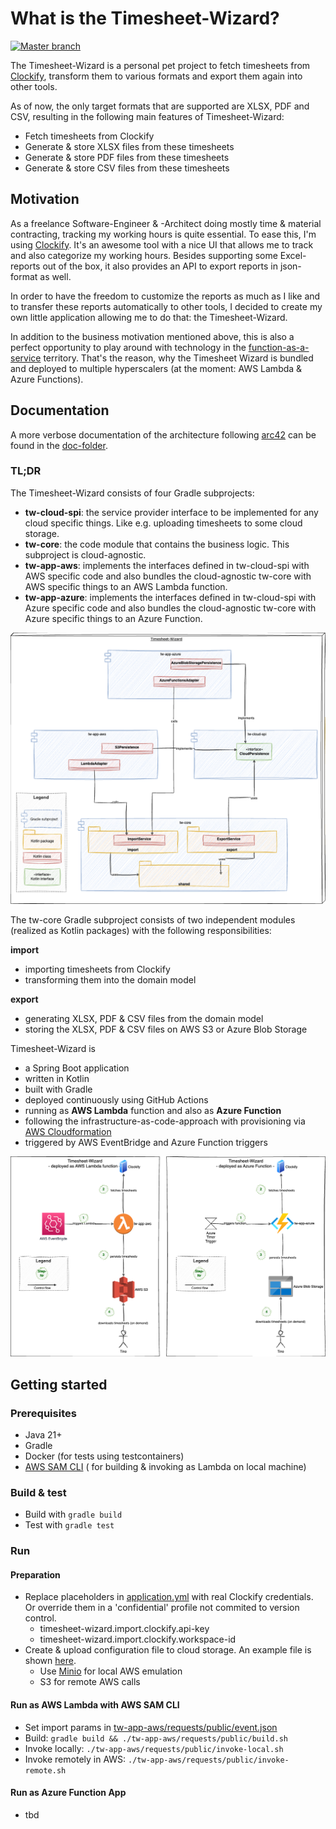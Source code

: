 # What is the Timesheet-Wizard?

[![Master branch](https://github.com/tinohertlein/timesheet-wizard/actions/workflows/build_deploy_release.yml/badge.svg)](https://github.com/tinohertlein/timesheet-wizard/actions/workflows/build_deploy_release.yml)

The Timesheet-Wizard is a personal pet project to fetch timesheets from [Clockify](https://clockify.me/de/), transform
them to various formats and export them again into other tools.

As of now, the only target formats that are supported are XLSX, PDF and CSV, resulting in the
following main features of Timesheet-Wizard:

- Fetch timesheets from Clockify
- Generate & store XLSX files from these timesheets
- Generate & store PDF files from these timesheets
- Generate & store CSV files from these timesheets

## Motivation

As a freelance Software-Engineer & -Architect doing mostly time & material contracting, tracking my working hours is
quite essential. To ease this, I'm using [Clockify](https://clockify.me/). It's an awesome tool with a nice UI that
allows me to track and also categorize my working hours. Besides supporting some Excel-reports out of the box, it also
provides an API to export reports in json-format as well.

In order to have the freedom to customize the reports as much as I like and to transfer these reports automatically to
other tools, I decided to create my own little application allowing me to do that: the Timesheet-Wizard.

In addition to the business motivation mentioned above, this is also a perfect opportunity to play around with
technology in the [function-as-a-service](https://en.wikipedia.org/wiki/Function_as_a_service) territory. That's the
reason, why the Timesheet Wizard is bundled and deployed to multiple hyperscalers (at the moment: AWS Lambda & Azure
Functions).

## Documentation

A more verbose documentation of the architecture following [arc42](https://arc42.org/) can be found in
the [doc-folder](docs/README.md).

### TL;DR

The Timesheet-Wizard consists of four Gradle subprojects:

- **tw-cloud-spi**: the service provider interface to be implemented for any cloud specific things. Like e.g. uploading
  timesheets to some cloud storage.
- **tw-core**: the code module that contains the business logic. This subproject is cloud-agnostic.
- **tw-app-aws**: implements the interfaces defined in tw-cloud-spi with AWS specific code and also bundles the
  cloud-agnostic tw-core with AWS specific things to an AWS Lambda function.
- **tw-app-azure**: implements the interfaces defined in tw-cloud-spi with Azure specific code and also bundles the
  cloud-agnostic tw-core with Azure specific things to an Azure Function.

![Building blocks](docs/assets/readme-static.drawio.png "Building blocks")

The tw-core Gradle subproject consists of two independent modules (realized as Kotlin packages) with the following
responsibilities:

**import**

- importing timesheets from Clockify
- transforming them into the domain model

**export**

- generating XLSX, PDF & CSV files from the domain model
- storing the XLSX, PDF & CSV files on AWS S3 or Azure Blob Storage

Timesheet-Wizard is

- a Spring Boot application
- written in Kotlin
- built with Gradle
- deployed continuously using GitHub Actions
- running as **AWS Lambda** function and also as **Azure Function**
- following the infrastructure-as-code-approach with provisioning
  via [AWS Cloudformation](https://aws.amazon.com/cloudformation/?nc1=h_ls)
- triggered by AWS EventBridge and Azure Function triggers

![Technical context](docs/assets/readme-context-technical.drawio.png "Technical context")

## Getting started

### Prerequisites

- Java 21+
- Gradle
- Docker (for tests using testcontainers)
- [AWS SAM CLI](https://docs.aws.amazon.com/serverless-application-model/latest/developerguide/install-sam-cli.html) (
  for building & invoking as Lambda on local machine)

### Build & test

- Build with `gradle build`
- Test with `gradle test`

### Run

#### Preparation

- Replace placeholders in [application.yml](tw-app-aws/src/main/resources/application.yml) with real Clockify
  credentials. Or
  override them in a 'confidential' profile not commited to version control.
    - timesheet-wizard.import.clockify.api-key
    - timesheet-wizard.import.clockify.workspace-id
- Create & upload configuration file to cloud storage. An example file is
  shown [here](tw-core/src/testFixtures/resources/e2e/config/configuration.json).
    - Use [Minio](http://localhost:9001/) for local AWS emulation
    - S3 for remote AWS calls

#### Run as AWS Lambda with AWS SAM CLI

- Set import params in [tw-app-aws/requests/public/event.json](tw-app-aws/requests/public/event.json)
- Build: `gradle build && ./tw-app-aws/requests/public/build.sh`
- Invoke locally: `./tw-app-aws/requests/public/invoke-local.sh`
- Invoke remotely in AWS: `./tw-app-aws/requests/public/invoke-remote.sh`

#### Run as Azure Function App

- tbd